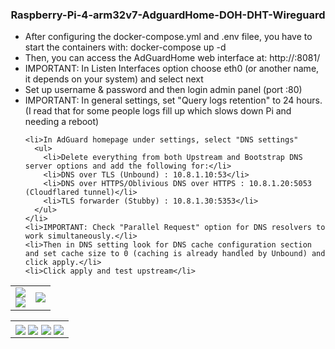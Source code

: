 <h3 align="center">Raspberry-Pi-4-arm32v7-AdguardHome-DOH-DHT-Wireguard</h3>

<p align="center">
  <ul>
    <li>After configuring the docker-compose.yml and .env filee, you have to start the containers with: docker-compose up -d</li>
    <li>Then, you can access the AdGuardHome web interface at: http://<AdGuardHome_Server_IP>:8081/</li>
    <li>IMPORTANT: In Listen Interfaces option choose eth0 (or another name, it depends on your system) and select next</li>
    <li>Set up username & password and then login admin panel (port :80)</li>
    <li>IMPORTANT: In general settings, set "Query logs retention" to 24 hours. 
      (I read that for some people logs fill up which slows down Pi and needing a reboot)
    </li>
    
    <li>In AdGuard homepage under settings, select "DNS settings"
      <ul>
        <li>Delete everything from both Upstream and Bootstrap DNS server options and add the following for:</li>
        <li>DNS over TLS (Unbound) : 10.8.1.10:53</li>
        <li>DNS over HTTPS/Oblivious DNS over HTTPS : 10.8.1.20:5053 (Cloudflared tunnel)</li>
        <li>TLS forwarder (Stubby) : 10.8.1.30:5353</li>
      </ul>
    </li>
    <li>IMPORTANT: Check "Parallel Request" option for DNS resolvers to work simultaneously.</li>
    <li>Then in DNS setting look for DNS cache configuration section and set cache size to 0 (caching is already handled by Unbound) and click apply.</li>
    <li>Click apply and test upstream</li>
  </ul>
</p>

<p align="center">
  <table>
    <tr>
      <td width="50%;">
          <img style="display: block;" align="center" src="https://user-images.githubusercontent.com/50296997/175570800-38980dd5-7ef9-4755-9a9f-a2f146ec69f5.png">
          <img style="display: block;" align="center" src="https://user-images.githubusercontent.com/50296997/175570912-0f8ecbc6-2b73-41f9-b1db-13cf29c1df81.png">
      </td>
      <td width="500%;">
          <img style="display: block;" align="center" src="https://user-images.githubusercontent.com/50296997/175571556-ad189bd3-cf44-439a-8ca9-08132bc296fc.png">
      </td>
    </tr>
  </table>
  <table>
    <tr>
      <td width="100%;">
          <img align="center" src="https://user-images.githubusercontent.com/50296997/175570157-668c29b5-c5b2-4cc5-817f-2e1988002f4b.png">
          <img align="center" src="https://user-images.githubusercontent.com/50296997/175570237-a0ef34e6-5da1-46e5-9f0d-2b0b59107f3d.png">
          <img align="center" src="https://user-images.githubusercontent.com/50296997/175570289-6f9ada4d-2a93-4b20-bcdd-c387fd7a1367.png">
          <img align="center" src="https://user-images.githubusercontent.com/50296997/175573061-8d4641e1-f920-45e5-91a5-e57dec1b6885.png">
      </td>
    </tr>
  </table>
</p>
